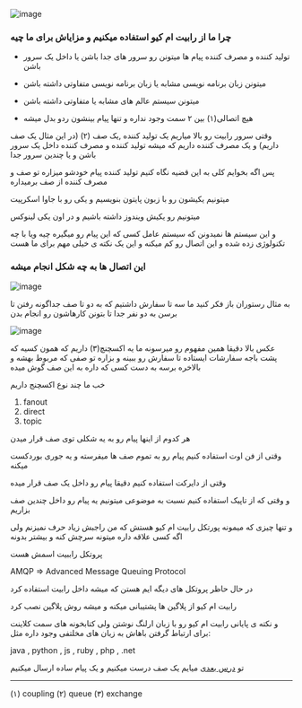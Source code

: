 ![image](https://www.rabbitmq.com/img/tutorials/python-one.png)

### چرا ما از رابیت ام کیو استفاده میکنیم و مزایاش برای ما چیه


* تولید کننده و مصرف کننده پیام ها میتونن رو سرور های جدا باشن یا داخل یک سرور باشن

* میتونن زبان برنامه نویسی مشابه یا زبان برنامه نویسی متفاوتی داشته باشن

* میتونن سیستم عالم های مشابه یا متفاوتی داشته باشن

* هیچ اتصالی(۱) بین ۲ سمت وجود نداره و تنها پیام بینشون ردو بدل میشه


وقتی سرور رابیت رو بالا میاریم یک تولید کننده ,یک صف (۲) (در این مثال یک صف داریم) و یک مصرف کننده داریم که میشه تولید کننده و مصرف کننده داخل یک سرور باشن و 
یا چندین سرور جدا

پس اگه بخوایم کلی به این قضیه نگاه کنیم تولید کننده پیام خودشو میزاره تو صف و مصرف کننده از صف برمیداره

میتونیم یکیشون رو با زبون پایتون بنویسیم و یکی رو با جاوا اسکرپیت 

میتونیم رو یکیش ویندوز داشته باشیم و در اون یکی لینوکس

و این سیستم ها نمیدونن که سیستم عامل کسی که این پیام رو میگیره چیه ویا با چه تکنولوژی زده شده و این اتصال رو کم میکنه و این یک نکته ی خیلی مهم برای ما هست


### این اتصال ها به چه شکل انجام میشه

![image](https://www.rabbitmq.com/img/tutorials/exchanges.png)

به مثال رستوران باز فکر کنید ما سه تا سفارش داشتیم که به دو تا صف جداگونه رفتن تا برسن به دو نفر جدا تا بتونن کارهاشون رو انجام بدن 

![image](https://www.rabbitmq.com/img/tutorials/python-three-overall.png)

عکس بالا دقیقا همین مفهوم رو میرسونه ما یه اکسچنچ(۳) داریم که همون کسیه که پشت باجه سفارشات ایستاده تا سفارش رو ببینه و بزاره تو صفی که مربوط بهشه و
بالاخره برسه به دست کسی که داره به این صف گوش میده

خب ما چند نوع اکسچنج داریم 

1. fanout
2. direct
3. topic

هر کدوم از اینها پیام رو به یه شکلی توی صف قرار میدن

وقتی از فن اوت استفاده کنیم پیام رو به تموم صف ها میفرسته و یه جوری بوردکست میکنه

وقتی از دایرکت استفاده کنیم دقیقا پیام رو داخل یک صف قرار میده

و وقتی که از تاپیک استفاده کنیم نسبت به موضوعی میتونیم یه پیام رو داخل چندین صف بزاریم 


و تنها چیزی که میمونه پورتکل رابیت ام کیو هستش که من راجبش زیاد حرف نمیزنم ولی اگه کسی علاقه داره میتونه سرچش کنه و بیشتر بدونه

پروتکل راببیت اسمش هست

AMQP => Advanced Message Queuing Protocol

در حال حاظر پروتکل های دیگه ایم هستن که میشه داخل رابیت استفاده کرد

رابیت ام کیو از پلاگین ها پشتیبانی میکنه و میشه روش پلاگین نصب کرد

و نکته ی پایانی رابیت ام کیو رو با زبان ارلنگ نوشتن ولی کتابخونه های  سمت کلاینت برای ارتباط گرفتن باهاش به زبان های مخلتفی وجود داره مثل:

java , python , js , ruby , php , .net


تو [درس بعدی](https://github.com/sajadadineh/rabbitmq-persian/)
 میایم یک صف درست میکنیم و یک پیام ساده ارسال میکنیم


---

(۱) coupling
(۲) queue
(۳) exchange
